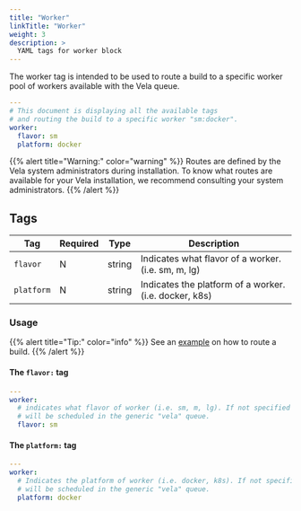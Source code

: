 ```yaml
---
title: "Worker"
linkTitle: "Worker"
weight: 3
description: >
  YAML tags for worker block
---
```


The worker tag is intended to be used to route a build to a specific worker pool of workers available with the Vela queue.

```yaml
---
# This document is displaying all the available tags
# and routing the build to a specific worker "sm:docker".
worker:
  flavor: sm
  platform: docker
```

{{% alert title="Warning:" color="warning" %}}
Routes are defined by the Vela system administrators during installation. To know what routes are available for your Vela installation, we recommend consulting your system administrators.
{{% /alert %}}

## Tags

| Tag        | Required | Type   | Description                                          |
|------------|----------|--------|------------------------------------------------------|
| `flavor`   | N        | string | Indicates what flavor of a worker. (i.e. sm, m, lg)    |
| `platform` | N        | string | Indicates the platform of a worker. (i.e. docker, k8s) |

### Usage

{{% alert title="Tip:" color="info" %}}
See an [example](/docs/usage/examples/route/) on how to route a build.
{{% /alert %}}

#### The `flavor:` tag

```yaml
---
worker:
  # indicates what flavor of worker (i.e. sm, m, lg). If not specified
  # will be scheduled in the generic "vela" queue.
  flavor: sm
```

#### The `platform:` tag

```yaml
---
worker:
  # Indicates the platform of worker (i.e. docker, k8s). If not specified
  # will be scheduled in the generic "vela" queue.
  platform: docker
```